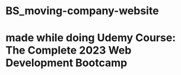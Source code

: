 # BS_moving-company-website
# made while doing Udemy Course: The Complete 2023 Web Development Bootcamp
